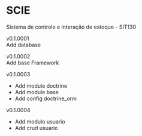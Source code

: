 SCIE
====

Sistema de controle e interação de estoque - SIT130

v0.1.0001  
Add database 

v0.1.0002  
Add base Framework

v0.1.0003  
* Add module doctrine  
* Add module base  
* Add config doctrine_orm  

v0.1.0004  
* Add modulo usuario  
* Add crud usuario
